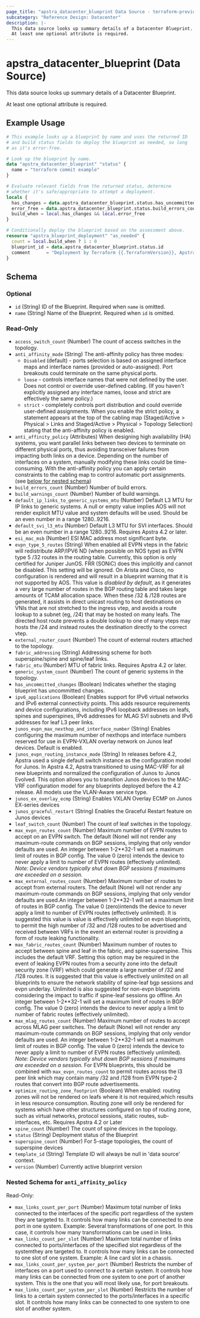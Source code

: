 ```yaml
---
page_title: "apstra_datacenter_blueprint Data Source - terraform-provider-apstra"
subcategory: "Reference Design: Datacenter"
description: |-
  This data source looks up summary details of a Datacenter Blueprint.
  At least one optional attribute is required.
---
```


# apstra_datacenter_blueprint (Data Source)

This data source looks up summary details of a Datacenter Blueprint.

At least one optional attribute is required.


## Example Usage

```terraform
# This example looks up a blueprint by name and uses the returned ID
# and build status fields to deploy the blueprint as needed, so long
# as it's error-free.

# Look up the blueprint by name.
data "apstra_datacenter_blueprint" "status" {
  name = "terraform commit example"
}

# Evaluate relevant fields from the returned status, determine
# whether it's safe/appropriate to attempt a deployment.
locals {
  has_changes = data.apstra_datacenter_blueprint.status.has_uncommitted_changes
  error_free = data.apstra_datacenter_blueprint.status.build_errors_count == 0
  build_when = local.has_changes && local.error_free
}

# Conditionally deploy the blueprint based on the assessment above.
resource "apstra_blueprint_deployment" "as_needed" {
  count = local.build_when ? 1 : 0
  blueprint_id = data.apstra_datacenter_blueprint.status.id
  comment      = "Deployment by Terraform {{.TerraformVersion}}, Apstra provider {{.ProviderVersion}}, User $USER."
}
```

<!-- schema generated by tfplugindocs -->
## Schema

### Optional

- `id` (String) ID of the Blueprint. Required when `name` is omitted.
- `name` (String) Name of the Blueprint. Required when `id` is omitted.

### Read-Only

- `access_switch_count` (Number) The count of access switches in the topology.
- `anti_affinity_mode` (String) The anti-affinity policy has three modes:
	* `Disabled` (default) - ports selection is based on assigned interface maps and interface names (provided or auto-assigned). Port breakouts could terminate on the same physical ports.
	* `loose` - controls interface names that were not defined by the user. Does not control or override user-defined cabling. (If you haven't explicitly assigned any interface names, loose and strict are effectively the same policy.)
	* `strict` - completely controls port distribution and could override user-defined assignments. When you enable the strict policy, a statement appears at the top of the cabling map (Staged/Active > Physical > Links and Staged/Active > Physical > Topology Selection) stating that the anti-affinity policy is enabled.
- `anti_affinity_policy` (Attributes) When designing high availability (HA) systems, you want parallel links between two devices to terminate on different physical ports, thus avoiding transceiver failures from impacting both links on a device. Depending on the number of interfaces on a system, manually modifying these links could be time-consuming. With the anti-affinity policy you can apply certain constraints to the cabling map to control automatic port assignments. (see [below for nested schema](#nestedatt--anti_affinity_policy))
- `build_errors_count` (Number) Number of build errors.
- `build_warnings_count` (Number) Number of build warnings.
- `default_ip_links_to_generic_systems_mtu` (Number) Default L3 MTU for IP links to generic systems. A null or empty value implies AOS will not render explicit MTU value and system defaults will be used. Should be an even number in a range 1280..9216.
- `default_svi_l3_mtu` (Number) Default L3 MTU for SVI interfaces. Should be an even number in a range 1280..9216. Requires Apstra 4.2 or later.
- `esi_mac_msb` (Number) ESI MAC address most significant byte.
- `evpn_type_5_routes` (String) When enabled all EVPN vteps in the fabric will redistribute ARP/IPV6 ND (when possible on NOS type) as EVPN type 5 /32 routes in the routing table. Currently, this option is only certified for Juniper JunOS. FRR (SONiC) does this implicitly and cannot be disabled. This setting will be ignored. On Arista and Cisco, no configuration is rendered and will result in a blueprint warning that it is not supported by AOS. This value is _disabled by default_, as it generates a very large number of routes in the BGP routing table and takes large amounts of TCAM allocation space. When these /32 & /128 routes are generated, it assists in direct unicast routing to host destinations on VNIs that are not stretched to the ingress vtep, and avoids a route lookup to a subnet (eg, /24) that may be hosted on many leafs. The directed host route prevents a double lookup to one of many vteps may hosts the /24 and instead routes the destination directly to the correct vtep.
- `external_router_count` (Number) The count of external routers attached to the topology.
- `fabric_addressing` (String) Addressing scheme for both superspine/spine and spine/leaf links.
- `fabric_mtu` (Number) MTU of fabric links. Requires Apstra 4.2 or later.
- `generic_system_count` (Number) The count of generic systems in the topology.
- `has_uncommitted_changes` (Boolean) Indicates whether the staging blueprint has uncommitted changes.
- `ipv6_applications` (Boolean) Enables support for IPv6 virtual networks and IPv6 external connectivity points. This adds resource requirements and device configurations, including IPv6 loopback addresses on leafs, spines and superspines, IPv6 addresses for MLAG SVI subnets and IPv6 addresses for leaf L3 peer links.
- `junos_evpn_max_nexthop_and_interface_number` (String) Enables configuring the maximum number of nexthops and interface numbers reserved for use in EVPN-VXLAN overlay network on Junos leaf devices. Default is enabled.
- `junos_evpn_routing_instance_mode` (String) In releases before 4.2, Apstra used a single default switch instance as the configuration model for Junos. In Apstra 4.2, Apstra transitioned to using MAC-VRF for all new blueprints and normalized the configuration of Junos to Junos Evolved. This option allows you to transition Junos devices to the MAC-VRF configuration model for any blueprints deployed before the 4.2 release. All models use the VLAN-Aware service type.
- `junos_ex_overlay_ecmp` (String) Enables VXLAN Overlay ECMP on Junos EX-series devices
- `junos_graceful_restart` (String) Enables the Graceful Restart feature on Junos devices
- `leaf_switch_count` (Number) The count of leaf switches in the topology.
- `max_evpn_routes_count` (Number) Maximum number of EVPN routes to accept on an EVPN switch. The default (None) will not render any maximum-route commands on BGP sessions, implying that only vendor defaults are used. An integer between 1-2**32-1 will set a maximum limit of routes in BGP config. The value 0 (zero) intends the device to never apply a limit to number of EVPN routes (effectively unlimited). _Note: Device vendors typically shut down BGP sessions if maximums are exceeded on a session._
- `max_external_routes_count` (Number) Maximum number of routes to accept from external routers. The default (None) will not render any maximum-route commands on BGP sessions, implying that only vendor defaults are used.An integer between 1-2**32-1 will set a maximum limit of routes in BGP config. The value 0 (zero)intends the device to never apply a limit to number of EVPN routes (effectively unlimited). It is suggested this value is value is effectively unlimited on evpn blueprints, to permit the high number of /32 and /128 routes to be advertised and received between VRFs in the event an external router is providing a form of route leaking functionality.
- `max_fabric_routes_count` (Number) Maximum number of routes to accept between spine and leaf in the fabric, and spine-superspine. This includes the default VRF. Setting this option may be required in the event of leaking EVPN routes from a security zone into the default security zone (VRF) which could generate a large number of /32 and /128 routes. It is suggested that this value is effectively unlimited on all blueprints to ensure the network stability of spine-leaf bgp sessions and evpn underlay. Unlimited is also suggested for non-evpn blueprints considering the impact to traffic if spine-leaf sessions go offline. An integer between 1-2**32-1 will set a maximum limit of routes in BGP config. The value 0 (zero) intends the device to never apply a limit to number of fabric routes (effectively unlimited).
- `max_mlag_routes_count` (Number) Maximum number of routes to accept across MLAG peer switches. The default (None) will not render any maximum-route commands on BGP sessions, implying that only vendor defaults are used. An integer between 1-2**32-1 will set a maximum limit of routes in BGP config. The value 0 (zero) intends the device to never apply a limit to number of EVPN routes (effectively unlimited). _Note: Device vendors typically shut down BGP sessions if maximums are exceeded on a session._ For EVPN blueprints, this should be combined with `max_evpn_routes_count` to permit routes across the l3 peer link which may contain many /32 and /128 from EVPN type-2 routes that convert into BGP route advertisements.
- `optimize_routing_zone_footprint` (Boolean) When enabled: routing zones will not be rendered on leafs where it is not required,which results in less resource consumption. Routing zone will only be rendered for systems which have other structures configured on top of routing zone, such as virtual networks, protocol sessions, static routes, sub-interfaces, etc. Requires Apstra 4.2 or Later
- `spine_count` (Number) The count of spine devices in the topology.
- `status` (String) Deployment status of the Blueprint
- `superspine_count` (Number) For 5-stage topologies, the count of superspine devices
- `template_id` (String) Template ID will always be null in 'data source' context.
- `version` (Number) Currently active blueprint version

<a id="nestedatt--anti_affinity_policy"></a>
### Nested Schema for `anti_affinity_policy`

Read-Only:

- `max_links_count_per_port` (Number) Maximum total number of links connected to the interfaces of the specific port regardless of the system they are targeted to. It controls how many links can be connected to one port in one system. Example: Several transformations of one port. In this case, it controls how many transformations can be used in links.
- `max_links_count_per_slot` (Number) Maximum total number of links connected to ports/interfaces of the specified slot regardless of the systemthey are targeted to. It controls how many links can be connected to one slot of one system. Example: A line card slot in a chassis.
- `max_links_count_per_system_per_port` (Number) Restricts the number of interfaces on a port used to connect to a certain system. It controls how many links can be connected from one system to one port of another system. This is the one that you will most likely use, for port breakouts.
- `max_links_count_per_system_per_slot` (Number) Restricts the number of links to a certain system connected to the ports/interfaces in a specific slot. It controls how many links can be connected to one system to one slot of another system.
